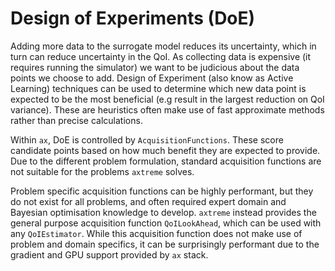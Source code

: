 # Design of Experiments (DoE)

Adding more data to the surrogate model reduces its uncertainty, which in turn can reduce uncertainty in the QoI. As collecting data is expensive (it requires running the simulator) we want to be judicious about the data points we choose to add. Design of Experiment (also know as Active Learning) techniques can be used to determine which new data point is expected to be the most beneficial (e.g result in the largest reduction on QoI variance). These are heuristics often make use of fast approximate methods rather than precise calculations.

Within `ax`, DoE is controlled by `AcquisitionFunctions`. These score candidate points based on how much benefit they are expected to provide. Due to the different problem formulation, standard acquisition functions are not suitable for the problems `axtreme` solves.

Problem specific acquisition functions can be highly performant, but they do not exist for all problems, and often required expert domain and Bayesian optimisation knowledge to develop. `axtreme` instead provides the general purpose acquisition function `QoILookAhead`, which can be used with any `QoIEstimator`.  While this acquisition function does not make use of problem and domain specifics, it can be surprisingly performant due to the gradient and GPU support provided by `ax` stack.
